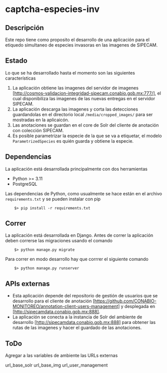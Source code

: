 # captcha-especies-inv

## Descripción

Este repo tiene como proposito el desarrollo de una aplicación para el etiquedo simultaneo de especies invasoras en las imagenes de SIPECAM.

## Estado

Lo que se ha desarrollado hasta el momento son las siguientes características

1. La aplicación obtiene las imagenes del servidor de imagenes [http://cosmos-validacion-integridad-sipecam.conabio.gob.mx:777/], el cual disponibiliza las imagenes de las nuevas entregas en el servidor SIPECAM.
2. La aplicación descarga las imagenes y corta las detecciones guardandolas en el directorio local `/media/cropped_images/` para ser mostradas en la aplicaicón.
3. Las anotaciones se guardan en el core de Solr del cliente de anotación con colección SIPECAM.
4. Es posible parametrizar la especie de la que se va a etiquetar, el modelo `ParametrizedSpecies` es quién guarda y obtiene la especie.

## Dependencias 

La aplicación está desarrollada principalmente con dos herramientas

* Python >= 3.11
* PostgreSQL

Las dependencias de Python, como usualmente se hace están en el archivo `requirements.txt` y se pueden instalar con pip

```
    $> pip install -r requirements.txt
```

## Correr

La aplicación está desarrollada en Django. Antes de correr la aplicación deben correrse las migraciones usando el comando

```
    $> python manage.py migrate
```

Para correr en modo desarrollo hay que corrrer el siguiente comando

```
    $> python manage.py runserver
```

## APIs externas

* Esta aplicación depende del repositorio de gestión de usuarios que se desarrollo para el cliente de anotación [https://github.com/CONABIO-MONITOREO/annotation-client-users-management] y desplegada en [http://sipecamdata.conabio.gob.mx:888].
* La aplicación se conecta a la instancia de Solr del ambiente de desarrollo [http://sipecamdata.conabio.gob.mx:888] para obtener las rutas de las imagenes y hacer el guardado de las anotaciones.

## ToDo

Agregar a las variables de ambiente las URLs externas

url_base_solr
url_base_img
url_user_management
